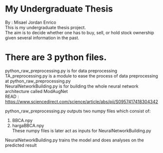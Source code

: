 # My Undergraduate Thesis
By : Misael Jordan Enrico  
This is my undergraduate thesis project.  
The aim is to decide whether one has to buy, sell, or hold stock ownership given several information in the past.

# There are 3 python files.
python_raw_preprocessing.py is for data preprocessing  
TA_preprocessing.py is a module to ease the process of data preprocessing at python_raw_preprocessing.py  
NeuralNetworkBuilding.py is for building the whole neural network architecture called ModAugNet  
READ : https://www.sciencedirect.com/science/article/abs/pii/S0957417418304342
  
python_raw_preprocessing.py outputs two numpy files which consist of:
1. BBCA.npy  
2. hargaBBCA.npy  
These numpy files is later act as inputs for NeuralNetworkBuilding.py
  
NeuralNetworkBuilding.py trains the model and does analyses on the predicted result
